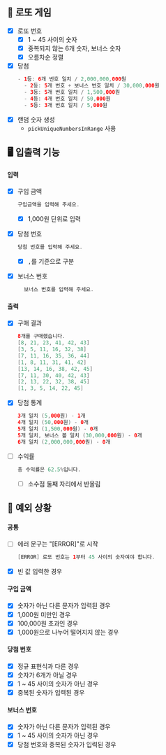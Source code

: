 ## 🌟 로또 게임

- [x] 로또 번호
    - [x] 1 ~ 45 사이의 숫자
    - [x] 중복되지 않는 6개 숫자, 보너스 숫자
    - [x] 오름차순 정렬
- [x] 당첨
  ```java
  - 1등: 6개 번호 일치 / 2,000,000,000원
    - 2등: 5개 번호 + 보너스 번호 일치 / 30,000,000원
    - 3등: 5개 번호 일치 / 1,500,000원
    - 4등: 4개 번호 일치 / 50,000원
    - 5등: 3개 번호 일치 / 5,000원
  ```
- [x] 랜덤 숫자 생성
    - `pickUniqueNumbersInRange` 사용

## 🖥 입출력 기능

#### 입력

- [x] 구입 금액

  ```java
  구입금액을 입력해 주세요.
  ```
    - [x] 1,000원 단위로 입력

- [x] 당첨 번호

  ```java
  당첨 번호를 입력해 주세요.
  ```

    - [x] `,`를 기준으로 구분

- [x] 보너스 번호
  ```java
    보너스 번호를 입력해 주세요.
    ```

#### 출력

- [x] 구매 결과
  ```java
  8개를 구매했습니다.
  [8, 21, 23, 41, 42, 43] 
  [3, 5, 11, 16, 32, 38] 
  [7, 11, 16, 35, 36, 44] 
  [1, 8, 11, 31, 41, 42] 
  [13, 14, 16, 38, 42, 45] 
  [7, 11, 30, 40, 42, 43] 
  [2, 13, 22, 32, 38, 45] 
  [1, 3, 5, 14, 22, 45]
  ```
- [x] 당첨 통계
  ```java
  3개 일치 (5,000원) - 1개
  4개 일치 (50,000원) - 0개
  5개 일치 (1,500,000원) - 0개
  5개 일치, 보너스 볼 일치 (30,000,000원) - 0개
  6개 일치 (2,000,000,000원) - 0개
  ```
- [ ] 수익률
    ```java
    총 수익률은 62.5%입니다.
    ```
    - [ ] 소수점 둘째 자리에서 반올림

## 👾 예외 상황

#### 공통

- [ ] 에러 문구는 "[ERROR]"로 시작
  ```java
  [ERROR] 로또 번호는 1부터 45 사이의 숫자여야 합니다.
  ```
- [x] 빈 값 입력한 경우

#### 구입 금액

- [x] 숫자가 아닌 다른 문자가 입력된 경우
- [x] 1,000원 미만인 경우
- [x] 100,000원 초과인 경우
- [x] 1,000원으로 나누어 떨어지지 않는 경우

#### 당첨 번호

- [x] 정규 표현식과 다른 경우
- [x] 숫자가 6개가 아닐 경우
- [x] 1 ~ 45 사이의 숫자가 아닌 경우
- [x] 중복된 숫자가 입력된 경우

#### 보너스 번호

- [x] 숫자가 아닌 다른 문자가 입력된 경우
- [x] 1 ~ 45 사이의 숫자가 아닌 경우
- [x] 당첨 번호와 중복된 숫자가 입력된 경우